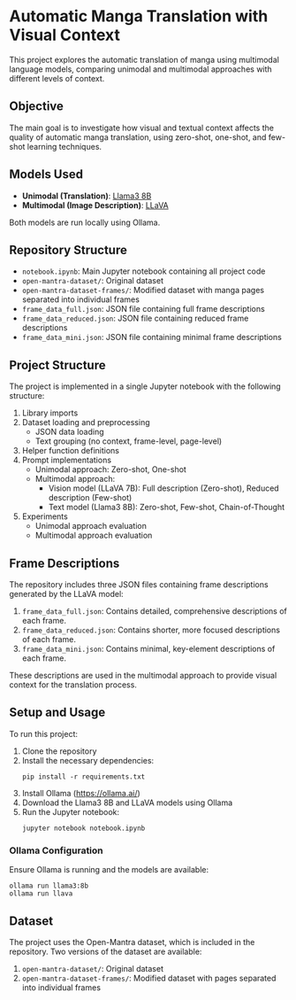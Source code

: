 # Automatic Manga Translation with Visual Context

This project explores the automatic translation of manga using multimodal language models, comparing unimodal and multimodal approaches with different levels of context.

## Objective

The main goal is to investigate how visual and textual context affects the quality of automatic manga translation, using zero-shot, one-shot, and few-shot learning techniques.

## Models Used

- **Unimodal (Translation)**: [Llama3 8B](https://ollama.com/library/llama3:8b)
- **Multimodal (Image Description)**: [LLaVA](https://ollama.com/library/llava)

Both models are run locally using Ollama.

## Repository Structure

- `notebook.ipynb`: Main Jupyter notebook containing all project code
- `open-mantra-dataset/`: Original dataset
- `open-mantra-dataset-frames/`: Modified dataset with manga pages separated into individual frames
- `frame_data_full.json`: JSON file containing full frame descriptions
- `frame_data_reduced.json`: JSON file containing reduced frame descriptions
- `frame_data_mini.json`: JSON file containing minimal frame descriptions

## Project Structure

The project is implemented in a single Jupyter notebook with the following structure:

1. Library imports
2. Dataset loading and preprocessing
   - JSON data loading
   - Text grouping (no context, frame-level, page-level)
3. Helper function definitions
4. Prompt implementations
   - Unimodal approach: Zero-shot, One-shot
   - Multimodal approach: 
     - Vision model (LLaVA 7B): Full description (Zero-shot), Reduced description (Few-shot)
     - Text model (Llama3 8B): Zero-shot, Few-shot, Chain-of-Thought
5. Experiments
   - Unimodal approach evaluation
   - Multimodal approach evaluation

## Frame Descriptions

The repository includes three JSON files containing frame descriptions generated by the LLaVA model:

1. `frame_data_full.json`: Contains detailed, comprehensive descriptions of each frame.
2. `frame_data_reduced.json`: Contains shorter, more focused descriptions of each frame.
3. `frame_data_mini.json`: Contains minimal, key-element descriptions of each frame.

These descriptions are used in the multimodal approach to provide visual context for the translation process.

## Setup and Usage

To run this project:

1. Clone the repository
2. Install the necessary dependencies:
   ```
   pip install -r requirements.txt
   ```
3. Install Ollama (https://ollama.ai/)
4. Download the Llama3 8B and LLaVA models using Ollama
5. Run the Jupyter notebook:
   ```
   jupyter notebook notebook.ipynb
   ```

### Ollama Configuration

Ensure Ollama is running and the models are available:

```
ollama run llama3:8b
ollama run llava
```

## Dataset

The project uses the Open-Mantra dataset, which is included in the repository. Two versions of the dataset are available:

1. `open-mantra-dataset/`: Original dataset
2. `open-mantra-dataset-frames/`: Modified dataset with pages separated into individual frames